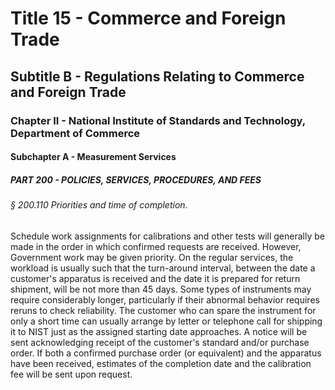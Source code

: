 
# Title 15 - Commerce and Foreign Trade
## Subtitle B - Regulations Relating to Commerce and Foreign Trade
### Chapter II - National Institute of Standards and Technology, Department of Commerce
#### Subchapter A - Measurement Services
##### PART 200 - POLICIES, SERVICES, PROCEDURES, AND FEES
###### § 200.110 Priorities and time of completion.

Schedule work assignments for calibrations and other tests will generally be made in the order in which confirmed requests are received. However, Government work may be given priority. On the regular services, the workload is usually such that the turn-around interval, between the date a customer's apparatus is received and the date it is prepared for return shipment, will be not more than 45 days. Some types of instruments may require considerably longer, particularly if their abnormal behavior requires reruns to check reliability. The customer who can spare the instrument for only a short time can usually arrange by letter or telephone call for shipping it to NIST just as the assigned starting date approaches. A notice will be sent acknowledging receipt of the customer's standard and/or purchase order. If both a confirmed purchase order (or equivalent) and the apparatus have been received, estimates of the completion date and the calibration fee will be sent upon request.
